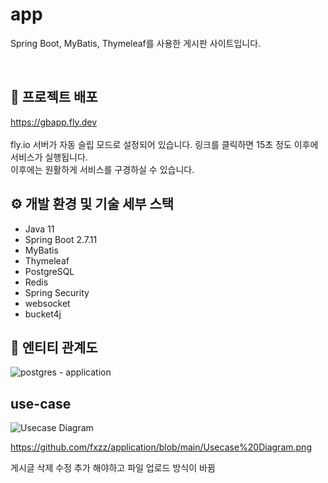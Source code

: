 # app
Spring Boot, MyBatis, Thymeleaf를 사용한 게시판 사이트입니다.

<br>

## 📒 프로젝트 배포
https://gbapp.fly.dev
<br>
<br>
fly.io 서버가 자동 슬립 모드로 설정되어 있습니다. 링크를 클릭하면 15초 정도 이후에 서비스가 실행됩니다.
<br>
이후에는 원활하게 서비스를 구경하실 수 있습니다.

## ⚙️ 개발 환경 및 기술 세부 스택
- Java 11
- Spring Boot 2.7.11
- MyBatis
- Thymeleaf
- PostgreSQL
- Redis
- Spring Security
- websocket
- bucket4j
  
  
  

## 📄 엔티티 관계도
![postgres - application](https://github.com/fxzz/application/assets/3148006/20ff60d6-25bf-4923-b2e3-eb279e318ed8)




## use-case

![Usecase Diagram](https://github.com/fxzz/application/assets/3148006/1fd6bfe4-6866-4da7-8b39-cbeee3acf3bd)


https://github.com/fxzz/application/blob/main/Usecase%20Diagram.png

게시글 삭제 수정 추가 해야하고 파일 업로드 방식이 바뀜
